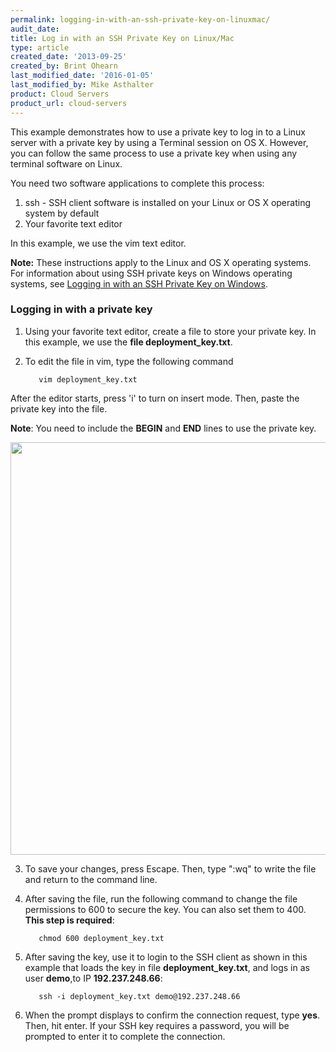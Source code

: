 ```yaml
---
permalink: logging-in-with-an-ssh-private-key-on-linuxmac/
audit_date:
title: Log in with an SSH Private Key on Linux/Mac
type: article
created_date: '2013-09-25'
created_by: Brint Ohearn
last_modified_date: '2016-01-05'
last_modified_by: Mike Asthalter
product: Cloud Servers
product_url: cloud-servers
---
```


This example demonstrates how to use a private key to log in to a Linux
server with a private key by using a Terminal session on OS X. However,
you can follow the same process to use a private key when using any
terminal software on Linux.

You need two software applications to complete this process:

1.  ssh - SSH client software is installed on your Linux or OS X
    operating system by default
2.  Your favorite text editor

In this example, we use the vim text editor.

**Note:** These instructions apply to the Linux and OS X operating
systems. For information about using SSH private keys on Windows
operating systems, see [Logging in with an SSH Private Key on Windows](/how-to/logging-in-with-an-ssh-private-key-on-windows).

### Logging in with a private key

1. Using your favorite text editor, create a file to store your private
key. In this example, we use the **file deployment_key.txt**.

2. To edit the file in vim, type the following command

          vim deployment_key.txt

  After the editor starts, press 'i' to turn on insert mode. Then, paste
the private key into the file.

  **Note**: You need to include the **BEGIN** and **END** lines to use the
private key.

  <img src="{% asset_path cloud-servers/logging-in-with-an-ssh-private-key-on-linuxmac/Linux2.png %}" width="764" height="660" />

3. To save your changes, press Escape. Then, type ":wq" to write the file
and return to the command line.

4. After saving the file, run the following command to change the file
permissions to 600 to secure the key. You can also set them to 400.
**This step is required**:

          chmod 600 deployment_key.txt

5. After saving the key, use it to login to the SSH client as shown in this
example that loads the key in file **deployment\_key.txt**, and logs in
as user **demo**,to IP **192.237.248.66**:

          ssh -i deployment_key.txt demo@192.237.248.66

6. When the prompt displays to confirm the connection request, type
**yes**. Then, hit enter. If your SSH key requires a password, you will
be prompted to enter it to complete the connection.
